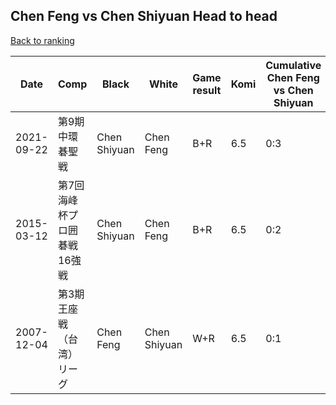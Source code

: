 ## Chen Feng vs Chen Shiyuan Head to head

[Back to ranking](../../index.md)




| **Date** | **Comp** | **Black** | **White** | **Game result** | **Komi** | **Cumulative Chen Feng vs Chen Shiyuan** | **Chen Feng streak** | **Chen Shiyuan streak** | 
| --- | --- | --- | --- | --- | --- | --- | --- | --- |
| 2021-09-22 | 第9期中環碁聖戦 | Chen Shiyuan | Chen Feng | B+R | 6.5 | 0:3 | 0 | 3 | 
| 2015-03-12 | 第7回海峰杯プロ囲碁戦16強戦 | Chen Shiyuan | Chen Feng | B+R | 6.5 | 0:2 | 0 | 2 | 
| 2007-12-04 | 第3期王座戦（台湾）リーグ | Chen Feng | Chen Shiyuan | W+R | 6.5 | 0:1 | 0 | 1 |




